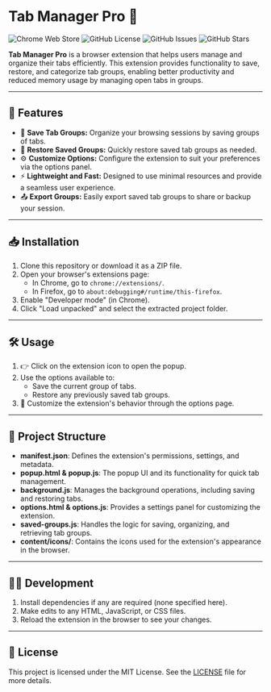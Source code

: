 # Tab Manager Pro 🚀

![Chrome Web Store](https://img.shields.io/chrome-web-store/v/eamocmhjkejbkpcmhdkamgfbfkhlhfcm?label=Chrome%20Web%20Store)
![GitHub License](https://img.shields.io/github/license/fahmifareed/tab-manager-pro?color=blue)
![GitHub Issues](https://img.shields.io/github/issues/fahmifareed/tab-manager-pro)
![GitHub Stars](https://img.shields.io/github/stars/fahmifareed/tab-manager-pro?style=social)

**Tab Manager Pro** is a browser extension that helps users manage and organize their tabs efficiently. This extension provides functionality to save, restore, and categorize tab groups, enabling better productivity and reduced memory usage by managing open tabs in groups.

---

## 🌟 Features

- 💾 **Save Tab Groups:** Organize your browsing sessions by saving groups of tabs.
- 🔄 **Restore Saved Groups:** Quickly restore saved tab groups as needed.
- ⚙️ **Customize Options:** Configure the extension to suit your preferences via the options panel.
- ⚡ **Lightweight and Fast:** Designed to use minimal resources and provide a seamless user experience.
- 📤 **Export Groups:** Easily export saved tab groups to share or backup your session.

---

## 📥 Installation

1. Clone this repository or download it as a ZIP file.
2. Open your browser's extensions page:
   - In Chrome, go to `chrome://extensions/`.
   - In Firefox, go to `about:debugging#/runtime/this-firefox`.
3. Enable "Developer mode" (in Chrome).
4. Click "Load unpacked" and select the extracted project folder.

---

## 🛠 Usage

1. 👉 Click on the extension icon to open the popup.
2. Use the options available to:
   - Save the current group of tabs.
   - Restore any previously saved tab groups.
3. 🔧 Customize the extension's behavior through the options page.

---

## 📂 Project Structure

- **manifest.json**: Defines the extension's permissions, settings, and metadata.
- **popup.html & popup.js**: The popup UI and its functionality for quick tab management.
- **background.js**: Manages the background operations, including saving and restoring tabs.
- **options.html & options.js**: Provides a settings panel for customizing the extension.
- **saved-groups.js**: Handles the logic for saving, organizing, and retrieving tab groups.
- **content/icons/**: Contains the icons used for the extension's appearance in the browser.

---

## 🧑‍💻 Development

1. Install dependencies if any are required (none specified here).
2. Make edits to any HTML, JavaScript, or CSS files.
3. Reload the extension in the browser to see your changes.

---

## 📜 License

This project is licensed under the MIT License. See the [LICENSE](LICENSE) file for more details.
